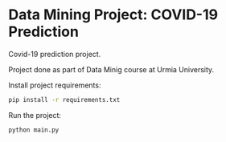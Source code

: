 # Data Mining Project: COVID-19 Prediction

Covid-19 prediction project.  

Project done as part of Data Minig course at Urmia University.

Install project requirements:

```bash
pip install -r requirements.txt
```

Run the project:

```bash
python main.py
```
